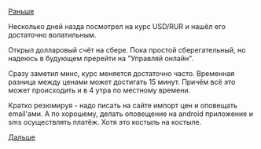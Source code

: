 [Раньше](2018.09.24.md)

Несколько дней назда посмотрел на курс USD/RUR и нашёл его достаточно волатильным.

Открыл долларовый счёт на сбере. Пока простой сберегательный, но надеюсь в будующем пререйти на "Управляй онлайн".

Сразу заметил минс, курс меняется достаточно часто. Временная разница между ценами может достигать 15 минут. Причём всё это может происходить и в 4 утра по местному времени.

Кратко резюмируя - надо писать на сайте импорт цен и оповещать email'ами.
А по хорошему, делать оповещение на android приложение и sms осуществлять платёж. Хотя это костыль на костыле.

[Дальше](2018.09.26.md)